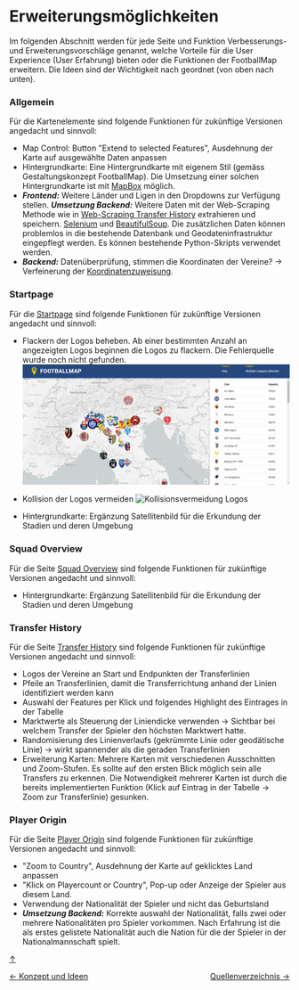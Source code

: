<a id="top"></a>

# Erweiterungsmöglichkeiten <div id="erweiterungsmöglichkeiten"></div>

Im folgenden Abschnitt werden für jede Seite und Funktion Verbesserungs- und Erweiterungsvorschläge genannt, welche Vorteile für die User Experience (User Erfahrung) bieten oder die Funktionen der FootballMap erweitern. Die Ideen sind der Wichtigkeit nach geordnet (von oben nach unten).


### Allgemein <div id="allgemein"></div>

Für die Kartenelemente sind folgende Funktionen für zukünftige Versionen angedacht und sinnvoll:
  - Map Control: Button "Extend to selected Features", Ausdehnung der Karte auf ausgewählte Daten anpassen
  - Hintergrundkarte: Eine Hintergrundkarte mit eigenem Stil (gemäss Gestaltungskonzept FootballMap). Die Umsetzung einer solchen Hintergrundkarte ist mit [MapBox](https://docs.mapbox.com/api/maps/styles/) möglich.
  - ***Frontend:*** Weitere Länder und Ligen in den Dropdowns zur Verfügung stellen.
    ***Umsetzung Backend:*** Weitere Daten mit der Web-Scraping Methode wie in [Web-Scraping Transfer History](#web-scraping-transfer-history) extrahieren und speichern. [Selenium](https://selenium-python.readthedocs.io/) und [BeautifulSoup](https://beautiful-soup-4.readthedocs.io/en/latest/). Die zusätzlichen Daten können problemlos in die bestehende Datenbank und Geodateninfrastruktur eingepflegt werden. Es können bestehende Python-Skripts verwendet werden.
  - ***Backend:*** Datenüberprüfung, stimmen die Koordinaten der Vereine? -> Verfeinerung der [Koordinatenzuweisung](#koordinatenzuweisung).

### Startpage

Für die [Startpage](funktionen.md#startpage) sind folgende Funktionen für zukünftige Versionen angedacht und sinnvoll:
  - Flackern der Logos beheben. Ab einer bestimmten Anzahl an angezeigten Logos beginnen die Logos zu flackern. Die Fehlerquelle wurde noch nicht gefunden.
![Flackern der Logos](GIFs/Flackern_2.gif)

  - Kollision der Logos vermeiden
![Kollisionsvermeidung Logos](Bilder/Kollisionsvermeidung.png)
  - Hintergrundkarte: Ergänzung Satellitenbild für die Erkundung der Stadien und deren Umgebung

### Squad Overview

Für die Seite [Squad Overview](funktionen.md#squad-overview) sind folgende Funktionen für zukünftige Versionen angedacht und sinnvoll:
  - Hintergrundkarte: Ergänzung Satellitenbild für die Erkundung der Stadien und deren Umgebung

### Transfer History

Für die Seite [Transfer History](funktionen.md#transfer-history) sind folgende Funktionen für zukünftige Versionen angedacht und sinnvoll:
  - Logos der Vereine an Start und Endpunkten der Transferlinien
  - Pfeile an Transferlinien, damit die Transferrichtung anhand der Linien identifiziert werden kann
  - Auswahl der Features per Klick und folgendes Highlight des Eintrages in der Tabelle
  - Marktwerte als Steuerung der Liniendicke verwenden -> Sichtbar bei welchem Transfer der Spieler den höchsten Marktwert hatte.
  - Randomisierung des Linienverlaufs (gekrümmte Linie oder geodätische Linie) -> wirkt spannender als die geraden Transferlinien
  - Erweiterung Karten: Mehrere Karten mit verschiedenen Ausschnitten und Zoom-Stufen. Es sollte auf den ersten Blick möglich sein alle Transfers zu erkennen. Die Notwendigkeit mehrerer Karten ist durch die bereits implementierten Funktion (Klick auf Eintrag in der Tabelle -> Zoom zur Transferlinie) gesunken.

### Player Origin

Für die Seite [Player Origin](funktionen.md#player-origin) sind folgende Funktionen für zukünftige Versionen angedacht und sinnvoll:
  - "Zoom to Country", Ausdehnung der Karte auf geklicktes Land anpassen
  - "Klick on Playercount or Country", Pop-up oder Anzeige der Spieler aus diesem Land.
  - Verwendung der Nationalität der Spieler und nicht das Geburtsland
  - ***Umsetzung Backend:*** Korrekte auswahl der Nationalität, falls zwei oder mehrere Nationalitäten pro Spieler vorkommen. Nach Erfahrung ist die als erstes gelistete Nationalität auch die Nation für die der Spieler in der Nationalmannschaft spielt.


[↑](#top)


<div style="display: flex; justify-content: space-between;">
  <div>
    <a href="funktionen.md#top">← Konzept und Ideen</a>
  </div>
  <div>
   <a href="quellenverzeichnis.md#top">Quellenverzeichnis →</a>
  </div>
</div>
